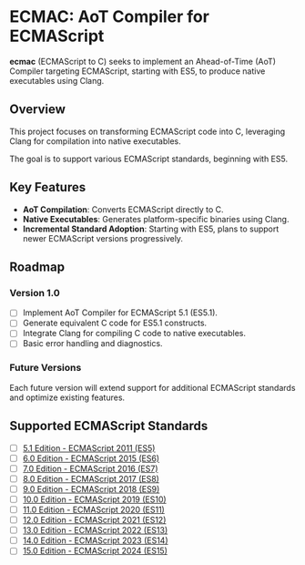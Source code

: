 # ECMAC: AoT Compiler for ECMAScript

**ecmac** (ECMAScript to C) seeks to implement an Ahead-of-Time (AoT) Compiler targeting ECMAScript, starting with ES5,
to produce native executables using Clang.

## Overview

This project focuses on transforming ECMAScript code into C, leveraging Clang for compilation into native executables.

The goal is to support various ECMAScript standards, beginning with ES5.

## Key Features

- **AoT Compilation**: Converts ECMAScript directly to C.
- **Native Executables**: Generates platform-specific binaries using Clang.
- **Incremental Standard Adoption**: Starting with ES5, plans to support newer ECMAScript versions progressively.

## Roadmap

### Version 1.0

- [ ] Implement AoT Compiler for ECMAScript 5.1 (ES5.1).
- [ ] Generate equivalent C code for ES5.1 constructs.
- [ ] Integrate Clang for compiling C code to native executables.
- [ ] Basic error handling and diagnostics.

### Future Versions

Each future version will extend support for additional ECMAScript standards and optimize existing features.

## Supported ECMAScript Standards

- [ ] [5.1 Edition - ECMAScript 2011 (ES5)](https://262.ecma-international.org/5.1/)
- [ ] [6.0 Edition - ECMAScript 2015 (ES6)](https://262.ecma-international.org/6.0/)
- [ ] [7.0 Edition - ECMAScript 2016 (ES7)](https://262.ecma-international.org/7.0/)
- [ ] [8.0 Edition - ECMAScript 2017 (ES8)](https://262.ecma-international.org/8.0/)
- [ ] [9.0 Edition - ECMAScript 2018 (ES9)](https://262.ecma-international.org/9.0/)
- [ ] [10.0 Edition - ECMAScript 2019 (ES10)](https://262.ecma-international.org/10.0/)
- [ ] [11.0 Edition - ECMAScript 2020 (ES11)](https://262.ecma-international.org/11.0/)
- [ ] [12.0 Edition - ECMAScript 2021 (ES12)](https://262.ecma-international.org/12.0/)
- [ ] [13.0 Edition - ECMAScript 2022 (ES13)](https://262.ecma-international.org/13.0/)
- [ ] [14.0 Edition - ECMAScript 2023 (ES14)](https://262.ecma-international.org/14.0/)
- [ ] [15.0 Edition - ECMAScript 2024 (ES15)](https://262.ecma-international.org/15.0/)
